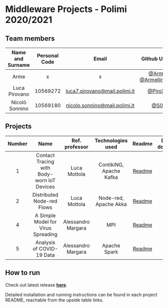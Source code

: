 # Middleware Projects - Polimi 2020/2021

## Team members
| Name and Surname | Personal Code  | Email | Github Username |
:---: | :---: | :---: | :---:
| Arme | x | x | [@ArmeF97](https://github.com/ArmeF97), [@ArmelliniFederico](https://github.com/ArmelliniFederico) |
| Luca Pirovano | 10569272 | luca7.pirovano@mail.polimi.it | [@PiroX4256](https://github.com/PiroX4256) |
| Nicolò Sonnino | 10569180 | nicolo.sonnino@mail.polimi.it | [@S0NN1](https://github.com/S0NN1) |

## Projects
| Number | Name | Ref. professor |Technologies used |Readme | Design document |
:---: | :---: | :---: | :---: | :---: | :---:
| 1 |  Contact Tracing with Body-worn IoT Devices | Luca Mottola |ContikiNG, Apache Kafka | [Readme](https://github.com/ArmelliniFederico/Middleware/blob/main/P1-IoT_Contact_Tracing/README.md) | [PDF](https://github.com/ArmelliniFederico/Middleware/blob/main/P1-IoT_Contact_Tracing/docs/contact-tracing.pdf) |
| 2 | Distributed Node-red Flows | Luca Mottola | Node-red, Apache Akka | [Readme](https://github.com/ArmelliniFederico/Middleware/blob/main/P2-Distributed_Node-Red/README.md) | [PDF](https://github.com/ArmelliniFederico/Middleware/blob/main/P2-Distributed_Node-Red/docs/tex/p2.pdf) |
| 4 | A Simple Model for Virus Spreading | Alessandro Margara | MPI | [Readme](https://github.com/ArmelliniFederico/Middleware/blob/main/P4-Virus_Spreading/README.md) | [PDF](https://github.com/ArmelliniFederico/Middleware/blob/main/P4-Virus_Spreading/docs/doc4.pdf) |
| 5 | Analysis of COVID-19 Data | Alessandro Margara | Apache Spark | [Readme](https://github.com/ArmelliniFederico/Middleware/blob/main/P5-COVID-19_Analysis/README.md) | [PDF](https://github.com/ArmelliniFederico/Middleware/blob/main/P5-COVID-19_Analysis/docs/doc5.pdf) |

## How to run
Check out latest release [**here**](https://github.com/ArmelliniFederico/Middleware/releases).

Detailed installation and running instructions can be found in each project README, reachable from the upside table links.
